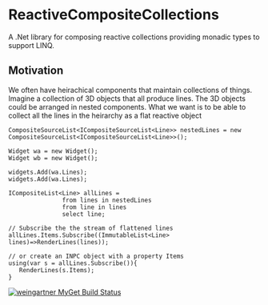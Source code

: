 # ReactiveCompositeCollections
A .Net library for composing reactive collections providing monadic types to support LINQ.

## Motivation 
We often have heirachical components that maintain collections of things. Imagine a collection of 3D objects that
all produce lines. The 3D objects could be arranged in nested components. What we want is to be able to collect all
the lines in the heirarchy as a flat reactive object

    CompositeSourceList<ICompositeSourceList<Line>> nestedLines = new CompositeSourceList<ICompositeSourceList<Line>>();
    
    Widget wa = new Widget();
    Widget wb = new Widget();
    
    widgets.Add(wa.Lines);
    widgets.Add(wa.Lines);
    
    ICompositeList<Line> allLines = 
                   from lines in nestedLines
                   from line in lines
                   select line;
                   
    // Subscribe the the stream of flattened lines               
    allLines.Items.Subscribe((ImmutableList<Line> lines)=>RenderLines(lines));
    
    // or create an INPC object with a property Items
    using(var s = allLines.Subscribe()){
       RenderLines(s.Items);
    }

[![weingartner MyGet Build Status](https://www.myget.org/BuildSource/Badge/weingartner?identifier=3fb3192a-514c-4938-9f92-953bac5a3ea4)](https://www.myget.org/)
